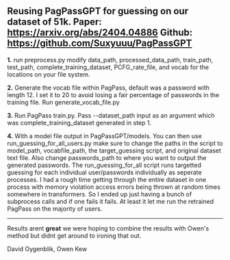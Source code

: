 ## Reusing PagPassGPT for guessing on our dataset of 51k. Paper: https://arxiv.org/abs/2404.04886 Github: https://github.com/Suxyuuu/PagPassGPT

**1.** run preprocess.py modify data_path,  processed_data_path, train_path, test_path, complete_training_dataset, PCFG_rate_file, and vocab for the locations on your file system.

**2.** Generate the vocab file within PagPass, default was a password with length 12. I set it to 20 to avoid losing a fair percentage of passwords in the training file. Run generate_vocab_file.py

**3.** Run PagPass train.py. Pass --dataset_path input as an argument which was complete_training_dataset generated in step 1.

**4.** With a model file output in PagPassGPT/models. You can then use run_guessing_for_all_users.py make sure to change the paths in the script to model_path, vocabfile_path, the target_guessing script, and original dataset text file. Also change passwords_path to where you want to output the generated passwords.
The run_guessing_for_all script runs targetted guessing for each individual user/passwords individually as seperate processes. I had a rough time getting through the entire dataset in one process with memory violation access errors being thrown at random times somewhere in transformers. 
So I ended up just having a bunch of subprocess calls and if one fails it fails. At least it let me run the retrained PagPass on the majority of users.

---
Results arent **great** we were hoping to combine the results with Owen's method but didnt get around to ironing that out.

David Oygenblik, Owen Kew
  
